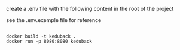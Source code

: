 create a .env file with the following content in the root of the project

see the .env.exemple file for reference
```

docker build -t keduback .     
docker run -p 8080:8080 keduback